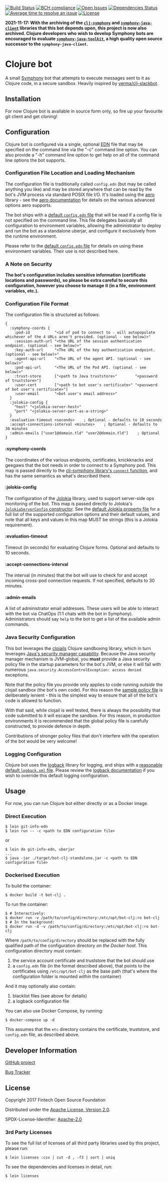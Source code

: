 [![Build Status](https://travis-ci.com/pmonks/bot-clj.svg?branch=master)](https://travis-ci.com/pmonks/bot-clj)
[![BCH compliance](https://bettercodehub.com/edge/badge/pmonks/bot-clj?branch=master)](https://bettercodehub.com/)
[![Open Issues](https://img.shields.io/github/issues/pmonks/bot-clj.svg)](https://github.com/pmonks/bot-clj/issues)
[![Dependencies Status](https://versions.deps.co/pmonks/bot-clj/status.svg)](https://versions.deps.co/pmonks/bot-clj)
[![Average time to resolve an issue](http://isitmaintained.com/badge/resolution/pmonks/bot-clj.svg)](http://isitmaintained.com/project/pmonks/bot-clj "Average time to resolve an issue")
[![License](https://img.shields.io/github/license/pmonks/bot-clj.svg)](https://github.com/pmonks/bot-clj/blob/master/LICENSE)

**2021-11-17: With the archiving of the [`clj-symphony`](https://github.com/symphonyoss/clj-symphony) and [`symphony-java-client`](https://github.com/symphonyoss/symphony-java-client) libraries that this bot depends upon, this project is now also archived.  Clojure developers who wish to develop Symphony bots are encouraged to evaluate [`symphony-java-toolkit`](https://github.com/finos/symphony-java-toolkit), a high quality open source successor to the `symphony-java-client`.**

# Clojure bot

A small [Symphony](http://www.symphony.com/) bot that attempts to execute messages sent to it as Clojure code,
in a secure sandbox.  Heavily inspired by [verma/clj-slackbot](https://github.com/verma/clj-slackbot).

## Installation

For now Clojure bot is available in source form only, so fire up your favourite git client and get cloning!

## Configuration

Clojure bot is configured via a single, optional [EDN](https://github.com/edn-format/edn) file that may be specified on the
command line via the "-c" command line option.  You can also provide a "-h" command line option to get help on all of the
command line options the bot supports.

### Configuration File Location and Loading Mechanism

The configuration file is traditionally called `config.edn` (but may be called anything you like) and may be stored anywhere
that can be read by the bot's JVM process via standard POSIX file I/O.  It's loaded using the [aero](https://github.com/juxt/aero)
library - see the [aero documentation](https://github.com/juxt/aero/blob/master/README.md) for details on the various advanced
options aero supports.

The bot ships with a [default `config.edn` file](https://github.com/pmonks/bot-clj/blob/master/resources/config.edn)
that will be read if a config file is not specified on the command line.  This file delegates basically all configuration to
environment variables, allowing the administrator to deploy and run the bot as a standalone uberjar, and configure it exclusively
from the runtime environment.

Please refer to the [default `config.edn` file](https://github.com/pmonks/bot-clj/blob/master/resources/config.edn)
for details on using these environment variables.  Their use is not described here.

### A Note on Security

**The bot's configuration includes sensitive information (certificate locations and passwords), so please be extra careful
to secure this configuration, however you choose to manage it (in a file, environment variables, etc.).**

### Configuration File Format

The configuration file is structured as follows:

```edn
{
  :symphony-coords {
    :pod-id           "<id of pod to connect to - will autopopulate whichever of the 4 URLs aren't provided. (optional - see below)>"
    :session-auth-url "<the URL of the session authentication endpoint. (optional - see below)>"
    :key-auth-url     "<The URL of the key authentication endpoint. (optional - see below)>"
    :agent-api-url    "<The URL of the agent API. (optional - see below)>"
    :pod-api-url      "<The URL of the Pod API. (optional - see below)>"
    :trust-store      ["<path to Java truststore>"        "<password of truststore>"]
    :user-cert        ["<path to bot user's certificate>" "<password of bot user's certificate>"]
    :user-email       "<bot user's email address>"
  }
  :jolokia-config {
    "host" "<jolokia-server-host>"
    "port" "<jolokia-server-port-as-a-string>"
  }
  :evaluation-timeout <seconds>    ; Optional - defaults to 10 seconds
  :accept-connections-interval <minutes>    ; Optional - defaults to 30 minutes
  :admin-emails ["user1@domain.tld" "user2@domain.tld"]    ; Optional
}
```

#### :symphony-coords

The coordinates of the various endpoints, certificates, knickknacks and geegaws that the bot needs in order to connect to a
Symphony pod.  This map is passed directly to the
[clj-symphony library's `connect` function](https://symphonyoss.github.io/clj-symphony/clj-symphony.connect.html#var-connect),
and has the same semantics as what's described there.

#### :jolokia-config

The configuration of the [Jolokia](https://jolokia.org/) library, used to support server-side ops monitoring of the bot.
This map is passed directly to Jolokia's [`JolokiaServerConfig` constructor](https://github.com/rhuss/jolokia/blob/master/agent/jvm/src/main/java/org/jolokia/jvmagent/JolokiaServerConfig.java#L92).
See the [default Jolokia property file](https://github.com/rhuss/jolokia/blob/master/agent/jvm/src/main/resources/default-jolokia-agent.properties)
for a full list of the supported configuration options and their default values, and note that all
keys and values in this map MUST be strings (this is a Jolokia requirement).

#### :evaluation-timeout

Timeout (in seconds) for evaluating Clojure forms.  Optional and defaults to 10 seconds.

#### :accept-connections-interval

The interval (in minutes) that the bot will use to check for and accept incoming cross-pod connection requests.  If not
specified, defaults to 30 minutes.

#### :admin-emails

A list of administrator email addresses.  These users will be able to interact with the bot via ChatOps (1:1 chats with the bot
in Symphony).  Administrators should say `help` to the bot to get a list of the available admin commands.

### Java Security Configuration

This bot leverages the [clojails](https://github.com/Raynes/clojail) Clojure sandboxing library, which in turn leverages
[Java's security manager capability](https://docs.oracle.com/javase/8/docs/technotes/guides/security/index.html).  Because the
Java security manager mechanism is JVM-global, you **must** provide a Java security policy file in the startup parameters for
the bot's JVM, or else it will fail with numerous `java.security.AccessControlException: access denied` exceptions.

Note that the policy file you provide only applies to code running *outside* the clojail sandbox (the bot's own code).  For this
reason the [sample policy file](https://github.com/pmonks/bot-clj/blob/master/.java.policy.sample) is deliberately lenient - this
is the simplest way to ensure that all of the bot's code is allowed to function.

With that said, while clojail is well tested, there is always the possibility that code submitted to it will escape the sandbox.
For this reason, in production environments it is recommended that the global policy file is carefully constructed, to provide
defence in depth.

Contributions of stronger policy files that don't interfere with the operation of the bot would be very welcome!

### Logging Configuration

Clojure bot uses the [logback](https://logback.qos.ch/) library for logging, and ships with a
[reasonable default `logback.xml` file](https://github.com/pmonks/bot-clj/blob/master/resources/logback.xml).
Please review the [logback documentation](https://logback.qos.ch/manual/configuration.html#configFileProperty) if you
wish to override this default logging configuration.

## Usage

For now, you can run Clojure bot either directly or as a Docker image.

### Direct Execution

```
$ lein git-info-edn
$ lein run -- -c <path to EDN configuration file>
```

or

```
$ lein do git-info-edn, uberjar
...
$ java -jar ./target/bot-clj-standalone.jar -c <path to EDN configuration file>
```

### Dockerised Execution

To build the container:

```
$ docker build -t bot-clj .
```

To run the container:

```
$ # Interactively:
$ docker run -v /path/to/config/directory:/etc/opt/bot-clj:ro bot-clj
$ # In the background:
$ docker run -d -v /path/to/config/directory:/etc/opt/bot-clj:ro bot-clj
```

Where `/path/to/config/directory` should be replaced with the fully qualified path of the configuration directory
_on the Docker host_.  This configuration directory must contain:

 1. the service account certificate and truststore that the bot should use
 2. a `config.edn` file (in the format described above), that points to the certificates using `/etc/opt/bot-clj` as the base path (that's where the configuration folder is mounted _within_ the container)

 And it may optionally also contain:
 1. blacklist files (see above for details)
 2. a logback configuration file

You can also use Docker Compose, by running:

```
$ docker-compose up -d
```

This assumes that the `etc` directory contains the certificate, truststore, and `config.edn` file, as described above.

## Developer Information

[GitHub project](https://github.com/pmonks/bot-clj)

[Bug Tracker](https://github.com/pmonks/bot-clj/issues)

<!--
### Branching Structure

This project has two permanent branches called `master` and `dev`.  `master` is a
[GitHub protected branch](https://help.github.com/articles/about-protected-branches/) and cannot be pushed to directly -
all pushes (from project team members) and pull requests (from the wider community) must be made against the `dev`
branch.  The project team will periodically merge outstanding changes from `dev` to `master`.

All commits to the `dev` branch automatically trigger redeployment of the instance of the bot that's configured to run against the
[Foundation's Open Developer Platform (ODP)](https://symphonyoss.atlassian.net/wiki/spaces/FM/pages/37847084/Open+Developer+Platform).
All commits to the `master` branch automatically trigger redeployment of the instance of the bot that's configured to run
against [the Foundation's production pod](https://foundation.symphony.com/).
-->

## License

Copyright 2017 Fintech Open Source Foundation

Distributed under the [Apache License, Version 2.0](http://www.apache.org/licenses/LICENSE-2.0).

SPDX-License-Identifier: [Apache-2.0](https://spdx.org/licenses/Apache-2.0)

### 3rd Party Licenses

To see the full list of licenses of all third party libraries used by this project, please run:

```shell
$ lein licenses :csv | cut -d , -f3 | sort | uniq
```

To see the dependencies and licenses in detail, run:

```shell
$ lein licenses
```

